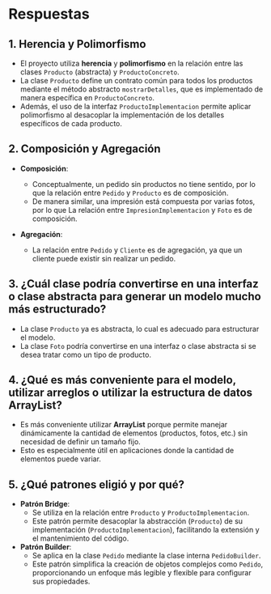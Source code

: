 # Respuestas

## 1. Herencia y Polimorfismo
- El proyecto utiliza **herencia** y **polimorfismo** en la relación entre las clases `Producto` (abstracta) y `ProductoConcreto`.  
- La clase `Producto` define un contrato común para todos los productos mediante el método abstracto `mostrarDetalles`, que es implementado de manera específica en `ProductoConcreto`.  
- Además, el uso de la interfaz `ProductoImplementacion` permite aplicar polimorfismo al desacoplar la implementación de los detalles específicos de cada producto.

## 2. Composición y Agregación
- **Composición**:
  - Conceptualmente, un pedido sin productos no tiene sentido, por lo que la relación entre `Pedido` y `Producto` es de composición.
  - De manera similar, una impresión está compuesta por varias fotos, por lo que La relación entre `ImpresionImplementacion` y `Foto` es de composición.

- **Agregación**:
  - La relación entre `Pedido` y `Cliente` es de agregación, ya que un cliente puede existir sin realizar un pedido.

## 3. ¿Cuál clase podría convertirse en una interfaz o clase abstracta para generar un modelo mucho más estructurado?
- La clase `Producto` ya es abstracta, lo cual es adecuado para estructurar el modelo.
- La clase `Foto` podría convertirse en una interfaz o clase abstracta si se desea tratar como un tipo de producto.

## 4. ¿Qué es más conveniente para el modelo, utilizar arreglos o utilizar la estructura de datos ArrayList?
- Es más conveniente utilizar **ArrayList** porque permite manejar dinámicamente la cantidad de elementos (productos, fotos, etc.) sin necesidad de definir un tamaño fijo.  
- Esto es especialmente útil en aplicaciones donde la cantidad de elementos puede variar.

## 5. ¿Qué patrones eligió y por qué?
- **Patrón Bridge**:
  - Se utiliza en la relación entre `Producto` y `ProductoImplementacion`.  
  - Este patrón permite desacoplar la abstracción (`Producto`) de su implementación (`ProductoImplementacion`), facilitando la extensión y el mantenimiento del código.
- **Patrón Builder**:
  - Se aplica en la clase `Pedido` mediante la clase interna `PedidoBuilder`.  
  - Este patrón simplifica la creación de objetos complejos como `Pedido`, proporcionando un enfoque más legible y flexible para configurar sus propiedades.
